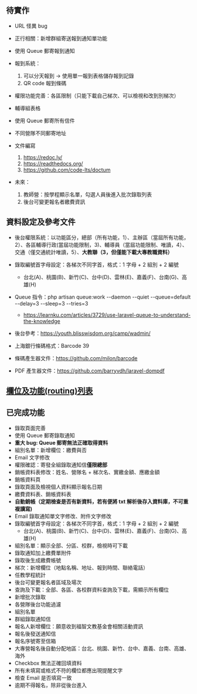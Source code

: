 ## 待實作

- URL 怪異 bug 
- 正行相關：新增群組寄送報到通知單功能
- 使用 Queue 郵寄報到通知
- 報到系統：
    1. 可以分天報到 -> 使用單一報到表格儲存報到記錄
    2. QR code 報到條碼
- 權限功能完善：各區限制（只能下載自己梯次、可以檢視和改到別梯次）
- 輔導組表格
- 使用 Queue 郵寄所有信件
- 不同營隊不同郵寄地址
- 文件編寫
    1. https://redoc.ly/
    2. https://readthedocs.org/
    3. https://github.com/code-lts/doctum

- 未來：
    1. 教師營：按學程顯示名單，勾選人員後進入批次錄取列表
    2. 後台可變更報名者繳費資訊

## 資料設定及參考文件

- 後台權限系統：以功能區分，總部（所有功能，1）、主辦區（當屆所有功能，2）、各區輔導行政(當屆功能限制，3)、輔導員（當屆功能限制、唯讀，4）、交通（僅交通統計唯讀，5）、**大教聯（3，但僅能下載大專教職資料）**

- 錄取編號首字母設定：各梯次不同字首，格式：1 字母 + 2 組別 + 2 編號
    - 台北(A)、桃園(B)、新竹(C)、台中(D)、雲林(E)、嘉義(F)、台南(G)、高雄(H)
    
- Queue 指令：php artisan queue:work --daemon --quiet --queue=default --delay=3 --sleep=3 --tries=3
    - https://learnku.com/articles/3729/use-laravel-queue-to-understand-the-knowledge

- 後台參考：https://youth.blisswisdom.org/camp/wadmin/
- 上海銀行條碼格式：Barcode 39
- 條碼產生器文件：https://github.com/milon/barcode

- PDF 產生器文件：https://github.com/barryvdh/laravel-dompdf

## <a href="https://docs.google.com/spreadsheets/d/1UXCVFgP8OXzr2fD_aiCnSbRW_zoQ_0Vu8MakmMOYuYc/">欄位及功能(routing)列表</a>

## 已完成功能

- 錄取頁面完善
- 使用 Queue 郵寄錄取通知
- **重大 bug: Queue 郵寄無法正確取得資料**
- 組別名單：新增欄位：繳費與否
- Email 文字修改
- 權限確認：寄發全組錄取通知信**僅限總部**
- 銷帳資料表修改：姓名、營隊名 + 梯次名、實繳金額、應繳金額
- 銷帳資料頁
- 錄取頁面及檢視個人資料顯示報名日期
- 繳費資料表、銷帳資料表
- **自動銷帳（定期檢查是否有新資料，若有便將 txt 解析後存入資料庫，不可重複讀寫)**
- Email 錄取通知單文字修改、附件文字修改
- 錄取編號首字母設定：各梯次不同字首，格式：1 字母 + 2 組別 + 2 編號
    - 台北(A)、桃園(B)、新竹(C)、台中(D)、雲林(E)、嘉義(F)、台南(G)、高雄(H)
- 組別名單：顯示全部、分區、校群，檢視時可下載
- 錄取通知加上繳費單附件
- 錄取後生成繳費帳號
- 梯次：新增欄位（地點名稱、地址、報到時間、聯絡電話）
- 任教學程統計
- 後台可變更報名者區域及場次
- 查詢及下載：全部、各區、各校群資料查詢及下載，需顯示所有欄位
- 新增批次錄取
- 各營隊後台功能過濾
- 組別名單
- 群組錄取通知信
- 報名人新增欄位：願意收到福智文教基金會相關活動資訊
- 報名後發送通知信
- 報名序號寄至信箱
- 大專營報名後自動分配地區：台北、桃園、新竹、台中、嘉義、台南、高雄、海外
- Checkbox 無法正確回填資料
- 所有未填寫或格式不符的欄位都應出現提醒文字
- 檢查 Email 是否填寫一致
- 逾期不得報名，除非從後台進入